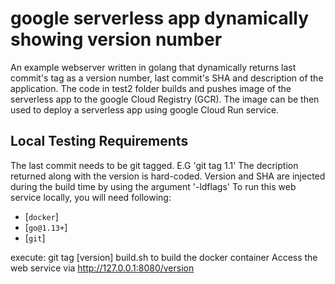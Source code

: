 # google serverless app dynamically showing version number
An example  webserver written in golang that dynamically returns last commit's tag as a version number, last commit's SHA and description of the application.
The code in test2 folder builds and pushes image of the serverless app to the google Cloud Registry (GCR).
The image can be then used to deploy a serverless app using google Cloud Run service.



## Local Testing Requirements
The last commit needs to be git tagged. E.G 'git tag 1.1'
The decription returned along with the version is hard-coded. Version and SHA are injected during the build time by using the argument '-ldflags'
To run this web service locally, you will need following:
- [`docker`]
- [`go@1.13+`]
- [`git`]

execute: 
git tag [version]
build.sh to build the docker container
Access the web service via 
http://127.0.0.1:8080/version
